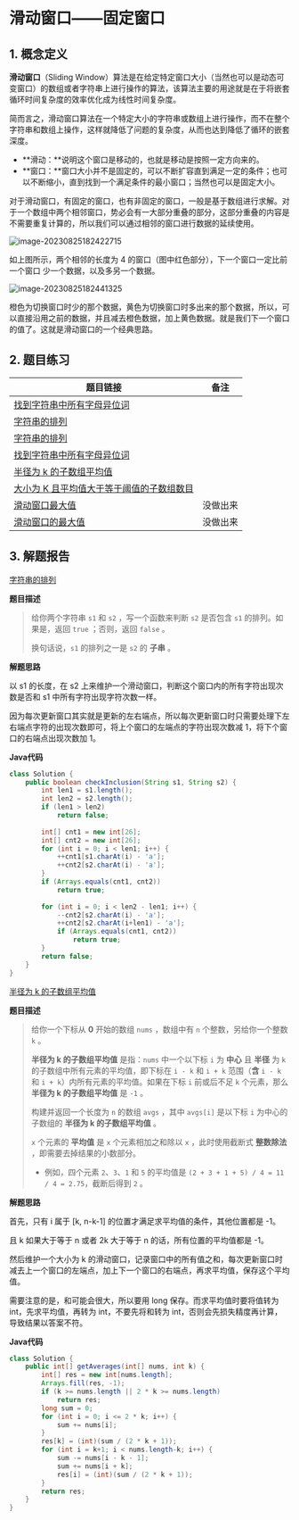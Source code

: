 # 滑动窗口——固定窗口

## 1. 概念定义

**滑动窗口**（Sliding Window）算法是在给定特定窗口大小（当然也可以是动态可变窗口）的数组或者字符串上进行操作的算法，该算法主要的用途就是在于将嵌套循环时间复杂度的效率优化成为线性时间复杂度。

简而言之，滑动窗口算法在一个特定大小的字符串或数组上进行操作，而不在整个字符串和数组上操作，这样就降低了问题的复杂度，从而也达到降低了循环的嵌套深度。

- **滑动：**说明这个窗口是移动的，也就是移动是按照一定方向来的。
- **窗口：**窗口大小并不是固定的，可以不断扩容直到满足一定的条件；也可以不断缩小，直到找到一个满足条件的最小窗口；当然也可以是固定大小。

对于滑动窗口，有固定的窗口，也有非固定的窗口，一般是基于数组进行求解。对于一个数组中两个相邻窗口，势必会有一大部分重叠的部分，这部分重叠的内容是不需要重复计算的，所以我们可以通过相邻的窗口进行数据的延续使用。

![image-20230825182422715](https://gitee.com/LowProfile666/image-bed/raw/master/img/202308251825664.png)

如上图所示，两个相邻的长度为 4 的窗口（图中红色部分），下一个窗口一定比前一个窗口 少一个数据，以及多另一个数据。

![image-20230825182441325](https://gitee.com/LowProfile666/image-bed/raw/master/img/202308251825171.png)

橙色为切换窗口时少的那个数据，黄色为切换窗口时多出来的那个数据，所以，可以直接沿用之前的数据，并且减去橙色数据，加上黄色数据。就是我们下一个窗口的值了。这就是滑动窗口的一个经典思路。

## 2. 题目练习

| 题目链接                                                     | 备注     |
| ------------------------------------------------------------ | -------- |
| [找到字符串中所有字母异位词](https://leetcode.cn/problems/VabMRr/) |          |
| [字符串的排列](https://leetcode.cn/problems/MPnaiL/)         |          |
| [字符串的排列](https://leetcode.cn/problems/permutation-in-string/) |          |
| [ 找到字符串中所有字母异位词](https://leetcode.cn/problems/find-all-anagrams-in-a-string/) |          |
| [半径为 k 的子数组平均值](https://leetcode.cn/problems/k-radius-subarray-averages/) |          |
| [大小为 K 且平均值大于等于阈值的子数组数目](https://leetcode.cn/problems/number-of-sub-arrays-of-size-k-and-average-greater-than-or-equal-to-threshold/) |          |
| [滑动窗口最大值](https://leetcode.cn/problems/sliding-window-maximum/) | 没做出来 |
| [滑动窗口的最大值](https://leetcode.cn/problems/hua-dong-chuang-kou-de-zui-da-zhi-lcof/) | 没做出来 |



## 3. 解题报告

[字符串的排列](https://leetcode.cn/problems/permutation-in-string/)

**题目描述**

> 给你两个字符串 `s1` 和 `s2` ，写一个函数来判断 `s2` 是否包含 `s1` 的排列。如果是，返回 `true` ；否则，返回 `false` 。
>
> 换句话说，`s1` 的排列之一是 `s2` 的 **子串** 。

**解题思路**

以 s1 的长度，在 s2 上来维护一个滑动窗口，判断这个窗口内的所有字符出现次数是否和 s1 中所有字符出现字符次数一样。

因为每次更新窗口其实就是更新的左右端点，所以每次更新窗口时只需要处理下左右端点字符的出现次数即可，将上个窗口的左端点的字符出现次数减 1，将下个窗口的右端点出现次数加 1。

**Java代码**

```java
class Solution {
    public boolean checkInclusion(String s1, String s2) {
        int len1 = s1.length();
        int len2 = s2.length();
        if (len1 > len2)
            return false;
        
        int[] cnt1 = new int[26];
        int[] cnt2 = new int[26];
        for (int i = 0; i < len1; i++) {
            ++cnt1[s1.charAt(i) - 'a'];
            ++cnt2[s2.charAt(i) - 'a'];
        }
        if (Arrays.equals(cnt1, cnt2))
            return true;
        
        for (int i = 0; i < len2 - len1; i++) {
            --cnt2[s2.charAt(i) - 'a'];
            ++cnt2[s2.charAt(i+len1) - 'a'];
            if (Arrays.equals(cnt1, cnt2))
                return true;
        }
        return false;
    }
}
```

[半径为 k 的子数组平均值](https://leetcode.cn/problems/k-radius-subarray-averages/)

**题目描述**

> 给你一个下标从 **0** 开始的数组 `nums` ，数组中有 `n` 个整数，另给你一个整数 `k` 。
>
> **半径为 k 的子数组平均值** 是指：`nums` 中一个以下标 `i` 为 **中心** 且 **半径** 为 `k` 的子数组中所有元素的平均值，即下标在 `i - k` 和 `i + k` 范围（**含** `i - k` 和 `i + k`）内所有元素的平均值。如果在下标 `i` 前或后不足 `k` 个元素，那么 **半径为 k 的子数组平均值** 是 `-1` 。
>
> 构建并返回一个长度为 `n` 的数组 `avgs` ，其中 `avgs[i]` 是以下标 `i` 为中心的子数组的 **半径为 k 的子数组平均值** 。
>
> `x` 个元素的 **平均值** 是 `x` 个元素相加之和除以 `x` ，此时使用截断式 **整数除法** ，即需要去掉结果的小数部分。
>
> - 例如，四个元素 `2`、`3`、`1` 和 `5` 的平均值是 `(2 + 3 + 1 + 5) / 4 = 11 / 4 = 2.75`，截断后得到 `2` 。

**解题思路**

首先，只有 i 属于 [k, n-k-1] 的位置才满足求平均值的条件，其他位置都是 -1。

且 k 如果大于等于 n 或者 2k 大于等于 n 的话，所有位置的平均值都是 -1。

然后维护一个大小为 k 的滑动窗口，记录窗口中的所有值之和，每次更新窗口时减去上一个窗口的左端点，加上下一个窗口的右端点，再求平均值，保存这个平均值。

需要注意的是，和可能会很大，所以要用 long 保存。而求平均值时要将值转为 int，先求平均值，再转为 int，不要先将和转为 int，否则会先损失精度再计算，导致结果以答案不符。

**Java代码**

```java
class Solution {
    public int[] getAverages(int[] nums, int k) {
        int[] res = new int[nums.length];
        Arrays.fill(res, -1);
        if (k >= nums.length || 2 * k >= nums.length) 
            return res;
        long sum = 0;
        for (int i = 0; i <= 2 * k; i++) {
            sum += nums[i];
        }
        res[k] = (int)(sum / (2 * k + 1));
        for (int i = k+1; i < nums.length-k; i++) {
            sum -= nums[i - k - 1];
            sum += nums[i + k];
            res[i] = (int)(sum / (2 * k + 1));
        }
        return res;
    }
}
```


